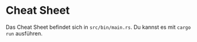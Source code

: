 # Cheat Sheet

Das Cheat Sheet befindet sich in `src/bin/main.rs`. Du kannst es mit `cargo run` ausführen.